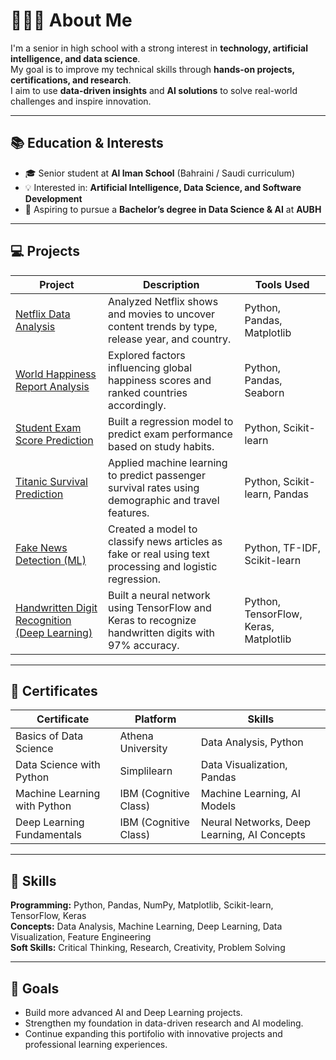 # 👩🏻‍💻 About Me  

I'm a senior in high school with a strong interest in **technology, artificial intelligence, and data science**.  
My goal is to improve my technical skills through **hands-on projects, certifications, and research**.  
I aim to use **data-driven insights** and **AI solutions** to solve real-world challenges and inspire innovation.  

---

## 📚 Education & Interests  
- 🎓 Senior student at **Al Iman School** (Bahraini / Saudi curriculum)  
- 💡 Interested in: **Artificial Intelligence, Data Science, and Software Development**  
- 🎯 Aspiring to pursue a **Bachelor’s degree in Data Science & AI** at **AUBH**  

---

## 💻 Projects  

| Project | Description | Tools Used |
|----------|--------------|-------------|
| [Netflix Data Analysis](https://github.com/ym23308/Data-Science-Portfolio/blob/main/Projects/Netflix_data_analysis.ipynb) | Analyzed Netflix shows and movies to uncover content trends by type, release year, and country. | Python, Pandas, Matplotlib |
| [World Happiness Report Analysis](https://github.com/ym23308/Data-Science-Portfolio/blob/main/Projects/World_Happiness_Report_analysis.ipynb) | Explored factors influencing global happiness scores and ranked countries accordingly. | Python, Pandas, Seaborn |
| [Student Exam Score Prediction](https://github.com/ym23308/Data-Science-Portfolio/blob/main/Projects/Student_Exam_Score.ipynb) | Built a regression model to predict exam performance based on study habits. | Python, Scikit-learn |
| [Titanic Survival Prediction](https://github.com/ym23308/Data-Science-Portfolio/blob/main/Projects/Titanic_Survival_Prediction.ipynb) | Applied machine learning to predict passenger survival rates using demographic and travel features. | Python, Scikit-learn, Pandas |
| [Fake News Detection (ML)](https://github.com/ym23308/Data-Science-Portfolio/blob/main/Projects/Fake_News_Detection.ipynb) | Created a model to classify news articles as fake or real using text processing and logistic regression. | Python, TF-IDF, Scikit-learn |
| [Handwritten Digit Recognition (Deep Learning)](https://github.com/ym23308/Data-Science-Portfolio/blob/main/Projects/Handwritten_Digit_Recognition.ipynb) | Built a neural network using TensorFlow and Keras to recognize handwritten digits with 97% accuracy. | Python, TensorFlow, Keras, Matplotlib |

---

## 🏅 Certificates  

| Certificate | Platform | Skills |
|--------------|-----------|---------|
| Basics of Data Science | Athena University | Data Analysis, Python |
| Data Science with Python | Simplilearn | Data Visualization, Pandas |
| Machine Learning with Python | IBM (Cognitive Class) | Machine Learning, AI Models |
| Deep Learning Fundamentals | IBM (Cognitive Class) | Neural Networks, Deep Learning, AI Concepts |

---

## 🧩 Skills  

**Programming:** Python, Pandas, NumPy, Matplotlib, Scikit-learn, TensorFlow, Keras  
**Concepts:** Data Analysis, Machine Learning, Deep Learning, Data Visualization, Feature Engineering  
**Soft Skills:** Critical Thinking, Research, Creativity, Problem Solving  

---

## 🚀 Goals
- Build more advanced AI and Deep Learning projects.
- Strengthen my foundation in data-driven research and AI modeling.
- Continue expanding this portifolio with innovative projects and professional learning experiences. 
